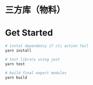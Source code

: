 # 三方库（物料）

# Get Started

```bash
# instal dependency if cli action fail
yarn install

# test library using jest
yarn test

# build final export modules
yarn build
```

<!-- create by @youxian/cli -->
